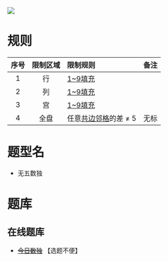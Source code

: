 ![](https://cn.sudoku.today/pic/02/givemefive/40223_366493.png)

# 规则

| 序号  | 限制区域 | 限制规则           | 备注  |
|:---:|:----:|:---------------|:---:|
|  1  |  行   | [1~9填充]        |     |
|  2  |  列   | [1~9填充]        |     |
|  3  |  宫   | [1~9填充]        |     |
|  4  |  全盘  | 任意[共边邻格]的差 ≠ 5 | 无标  |

# 题型名

- 无五数独

# 题库

## 在线题库

- ~~[今日数独]~~ 【选题不便】

[1~9填充]: ../../../../../rules.md#1~9填充

[共边邻格]: ../../../../../rules.md#共边邻格

[今日数独]: https://cn.sudoku.today/g-give-me-five-sudoku/
